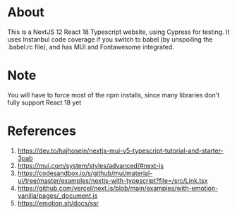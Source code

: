 # About
This is a NextJS 12 React 18 Typescript website, using Cypress for testing. It uses Instanbul code coverage if you switch to babel (by unspoiling the .babel.rc file), and has MUI and Fontawesome integrated.

# Note
You will have to force most of the npm installs, since many libraries don't fully support React 18 yet

# References
1. https://dev.to/hajhosein/nextjs-mui-v5-typescript-tutorial-and-starter-3pab
2. https://mui.com/system/styles/advanced/#next-js
3. https://codesandbox.io/s/github/mui/material-ui/tree/master/examples/nextjs-with-typescript?file=/src/Link.tsx
4. https://github.com/vercel/next.js/blob/main/examples/with-emotion-vanilla/pages/_document.js
5. https://emotion.sh/docs/ssr
# 
